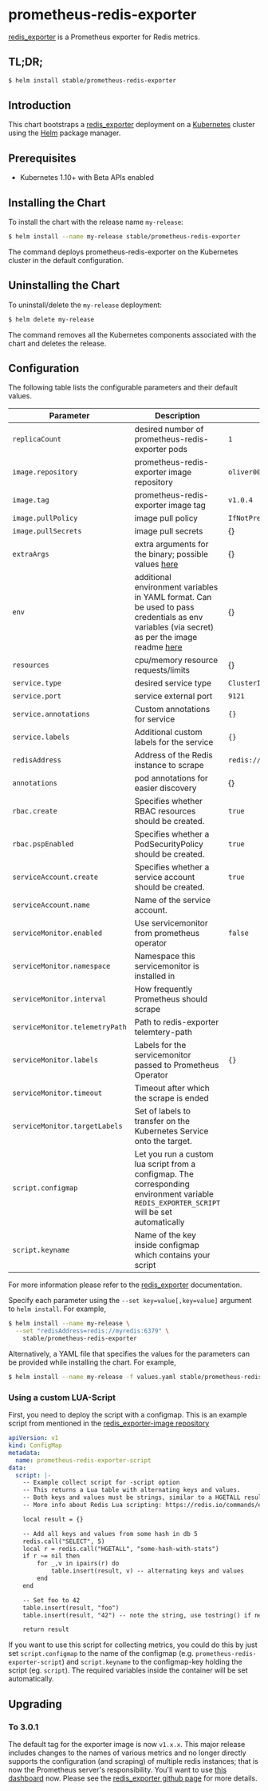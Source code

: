 # prometheus-redis-exporter

[redis_exporter](https://github.com/oliver006/redis_exporter) is a Prometheus exporter for Redis metrics.

## TL;DR;

```bash
$ helm install stable/prometheus-redis-exporter
```

## Introduction

This chart bootstraps a [redis_exporter](https://github.com/oliver006/redis_exporter) deployment on a [Kubernetes](http://kubernetes.io) cluster using the [Helm](https://helm.sh) package manager.

## Prerequisites

- Kubernetes 1.10+ with Beta APIs enabled

## Installing the Chart

To install the chart with the release name `my-release`:

```bash
$ helm install --name my-release stable/prometheus-redis-exporter
```

The command deploys prometheus-redis-exporter on the Kubernetes cluster in the default configuration.

## Uninstalling the Chart

To uninstall/delete the `my-release` deployment:

```bash
$ helm delete my-release
```

The command removes all the Kubernetes components associated with the chart and deletes the release.

## Configuration

The following table lists the configurable parameters and their default values.

| Parameter              | Description                                         | Default                   |
| ---------------------- | --------------------------------------------------- | ------------------------- |
| `replicaCount`         | desired number of prometheus-redis-exporter pods    | `1`                       |
| `image.repository`     | prometheus-redis-exporter image repository          | `oliver006/redis_exporter`|
| `image.tag`            | prometheus-redis-exporter image tag                 | `v1.0.4`                 |
| `image.pullPolicy`     | image pull policy                                   | `IfNotPresent`            |
| `image.pullSecrets`    | image pull secrets                                  | {}                        |
| `extraArgs`            | extra arguments for the binary; possible values [here](https://github.com/oliver006/redis_exporter#flags)| {}
| `env`                  | additional environment variables in YAML format. Can be used to pass credentials as env variables (via secret) as per the image readme [here](https://github.com/oliver006/redis_exporter#environment-variables) | {} |
| `resources`            | cpu/memory resource requests/limits                 | {}                        |
| `service.type`         | desired service type                                | `ClusterIP`               |
| `service.port`         | service external port                               | `9121`                    |
| `service.annotations`  | Custom annotations for service                      | `{}`                      |
| `service.labels`       | Additional custom labels for the service            | `{}`                      |
| `redisAddress`         | Address of the Redis instance to scrape      | `redis://myredis:6379`    |
| `annotations`          | pod annotations for easier discovery                | {}                        |
| `rbac.create`           | Specifies whether RBAC resources should be created.| `true` |
| `rbac.pspEnabled`       | Specifies whether a PodSecurityPolicy should be created.| `true` |
| `serviceAccount.create` | Specifies whether a service account should be created.| `true` |
| `serviceAccount.name`   | Name of the service account.|        |
| `serviceMonitor.enabled`       | Use servicemonitor from prometheus operator            | `false`                    |
| `serviceMonitor.namespace`     | Namespace this servicemonitor is installed in          |                            |
| `serviceMonitor.interval`      | How frequently Prometheus should scrape                |                            |
| `serviceMonitor.telemetryPath` | Path to redis-exporter telemtery-path                  |                            |
| `serviceMonitor.labels`        | Labels for the servicemonitor passed to Prometheus Operator      |  `{}`            |
| `serviceMonitor.timeout`       | Timeout after which the scrape is ended                |                            |
| `serviceMonitor.targetLabels`  | Set of labels to transfer on the Kubernetes Service onto the target.  |             |
| `script.configmap`     | Let you run a custom lua script from a configmap. The corresponding environment variable `REDIS_EXPORTER_SCRIPT` will be set automatically ||
| `script.keyname`       | Name of the key inside configmap which contains your script ||

For more information please refer to the [redis_exporter](https://github.com/oliver006/redis_exporter) documentation.

Specify each parameter using the `--set key=value[,key=value]` argument to `helm install`. For example,

```bash
$ helm install --name my-release \
  --set "redisAddress=redis://myredis:6379" \
    stable/prometheus-redis-exporter
```

Alternatively, a YAML file that specifies the values for the parameters can be provided while installing the chart. For example,

```bash
$ helm install --name my-release -f values.yaml stable/prometheus-redis-exporter
```
### Using a custom LUA-Script
First, you need to deploy the script with a configmap. This is an example script from mentioned in the [redis_exporter-image repository](https://github.com/oliver006/redis_exporter/blob/master/contrib/sample_collect_script.lua)
```yaml
apiVersion: v1
kind: ConfigMap
metadata:
  name: prometheus-redis-exporter-script
data:
  script: |-
    -- Example collect script for -script option
    -- This returns a Lua table with alternating keys and values.
    -- Both keys and values must be strings, similar to a HGETALL result.
    -- More info about Redis Lua scripting: https://redis.io/commands/eval

    local result = {}

    -- Add all keys and values from some hash in db 5
    redis.call("SELECT", 5)
    local r = redis.call("HGETALL", "some-hash-with-stats")
    if r ~= nil then
        for _,v in ipairs(r) do
            table.insert(result, v) -- alternating keys and values
        end
    end

    -- Set foo to 42
    table.insert(result, "foo")
    table.insert(result, "42") -- note the string, use tostring() if needed

    return result
```
If you want to use this script for collecting metrics, you could do this by just set `script.configmap` to the name of the configmap (e.g. `prometheus-redis-exporter-script`) and `script.keyname` to the configmap-key holding the script (eg. `script`). The required variables inside the container will be set automatically.

## Upgrading

### To 3.0.1

 The default tag for the exporter image is now `v1.x.x`. This major release includes changes to the names of various metrics and no longer directly supports the configuration (and scraping) of multiple redis instances; that is now the Prometheus server's responsibility. You'll want to use [this dashboard](https://github.com/oliver006/redis_exporter/blob/master/contrib/grafana_prometheus_redis_dashboard.json) now. Please see the [redis_exporter github page](https://github.com/oliver006/redis_exporter#upgrading-from-0x-to-1x) for more details.
